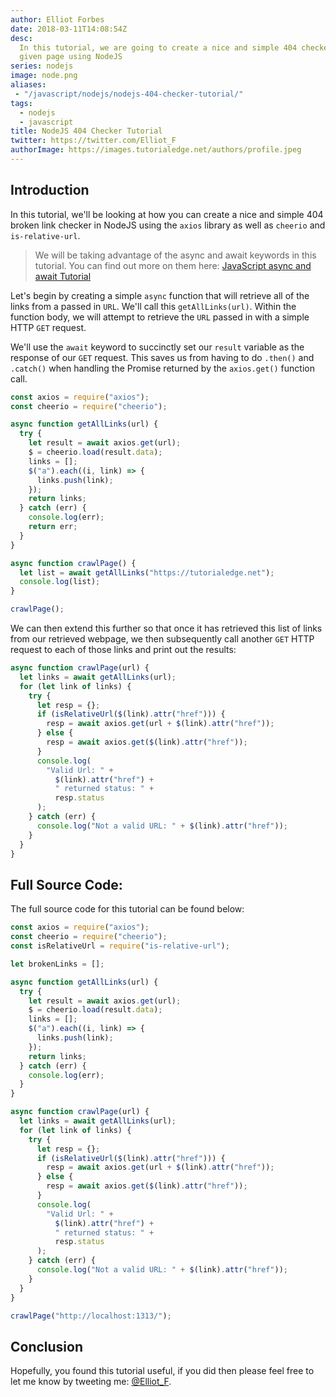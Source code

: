 ```yaml
---
author: Elliot Forbes
date: 2018-03-11T14:08:54Z
desc:
  In this tutorial, we are going to create a nice and simple 404 checker for a
  given page using NodeJS
series: nodejs
image: node.png
aliases: 
 - "/javascript/nodejs/nodejs-404-checker-tutorial/"
tags:
  - nodejs
  - javascript
title: NodeJS 404 Checker Tutorial
twitter: https://twitter.com/Elliot_F
authorImage: https://images.tutorialedge.net/authors/profile.jpeg
---
```


## Introduction

In this tutorial, we'll be looking at how you can create a nice and simple 404
broken link checker in NodeJS using the `axios` library as well as `cheerio` and
`is-relative-url`.

> We will be taking advantage of the async and await keywords in this tutorial.
> You can find out more on them here:
> [JavaScript async and await Tutorial](/javascript/javascript-async-await-tutorial/)

Let's begin by creating a simple `async` function that will retrieve all of the
links from a passed in `URL`. We'll call this `getAllLinks(url)`. Within the
function body, we will attempt to retrieve the `URL` passed in with a simple
HTTP `GET` request.

We'll use the `await` keyword to succinctly set our `result` variable as the
response of our `GET` request. This saves us from having to do `.then()` and
`.catch()` when handling the Promise returned by the `axios.get()` function
call.

```js
const axios = require("axios");
const cheerio = require("cheerio");

async function getAllLinks(url) {
  try {
    let result = await axios.get(url);
    $ = cheerio.load(result.data);
    links = [];
    $("a").each((i, link) => {
      links.push(link);
    });
    return links;
  } catch (err) {
    console.log(err);
    return err;
  }
}

async function crawlPage() {
  let list = await getAllLinks("https://tutorialedge.net");
  console.log(list);
}

crawlPage();
```

We can then extend this further so that once it has retrieved this list of links
from our retrieved webpage, we then subsequently call another `GET` HTTP request
to each of those links and print out the results:

```js
async function crawlPage(url) {
  let links = await getAllLinks(url);
  for (let link of links) {
    try {
      let resp = {};
      if (isRelativeUrl($(link).attr("href"))) {
        resp = await axios.get(url + $(link).attr("href"));
      } else {
        resp = await axios.get($(link).attr("href"));
      }
      console.log(
        "Valid Url: " +
          $(link).attr("href") +
          " returned status: " +
          resp.status
      );
    } catch (err) {
      console.log("Not a valid URL: " + $(link).attr("href"));
    }
  }
}
```

## Full Source Code:

The full source code for this tutorial can be found below:

```js
const axios = require("axios");
const cheerio = require("cheerio");
const isRelativeUrl = require("is-relative-url");

let brokenLinks = [];

async function getAllLinks(url) {
  try {
    let result = await axios.get(url);
    $ = cheerio.load(result.data);
    links = [];
    $("a").each((i, link) => {
      links.push(link);
    });
    return links;
  } catch (err) {
    console.log(err);
  }
}

async function crawlPage(url) {
  let links = await getAllLinks(url);
  for (let link of links) {
    try {
      let resp = {};
      if (isRelativeUrl($(link).attr("href"))) {
        resp = await axios.get(url + $(link).attr("href"));
      } else {
        resp = await axios.get($(link).attr("href"));
      }
      console.log(
        "Valid Url: " +
          $(link).attr("href") +
          " returned status: " +
          resp.status
      );
    } catch (err) {
      console.log("Not a valid URL: " + $(link).attr("href"));
    }
  }
}

crawlPage("http://localhost:1313/");
```

## Conclusion

Hopefully, you found this tutorial useful, if you did then please feel free to
let me know by tweeting me: [@Elliot_F](https://twitter.com/elliot_f).
